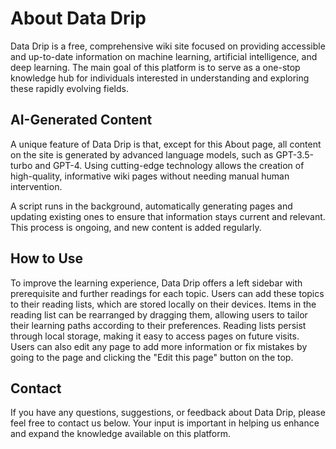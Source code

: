 # About Data Drip

Data Drip is a free, comprehensive wiki site focused on providing accessible and up-to-date information on machine learning, artificial intelligence, and deep learning. The main goal of this platform is to serve as a one-stop knowledge hub for individuals interested in understanding and exploring these rapidly evolving fields.

## AI-Generated Content

A unique feature of Data Drip is that, except for this About page, all content on the site is generated by advanced language models, such as GPT-3.5-turbo and GPT-4. Using cutting-edge technology allows the creation of high-quality, informative wiki pages without needing manual human intervention.

A script runs in the background, automatically generating pages and updating existing ones to ensure that information stays current and relevant. This process is ongoing, and new content is added regularly.

## How to Use

To improve the learning experience, Data Drip offers a left sidebar with prerequisite and further readings for each topic. Users can add these topics to their reading lists, which are stored locally on their devices. Items in the reading list can be rearranged by dragging them, allowing users to tailor their learning paths according to their preferences. Reading lists persist through local storage, making it easy to access pages on future visits. Users can also edit any page to add more information or fix mistakes by going to the page and clicking the "Edit this page" button on the top.

## Contact

If you have any questions, suggestions, or feedback about Data Drip, please feel free to contact us below. Your input is important in helping us enhance and expand the knowledge available on this platform.
